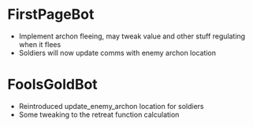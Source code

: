 # FirstPageBot
* Implement archon fleeing, may tweak value and other stuff regulating when it flees
* Soldiers will now update comms with enemy archon location

# FoolsGoldBot
* Reintroduced update_enemy_archon location for soldiers
* Some tweaking to the retreat function calculation